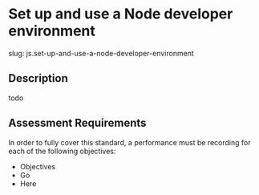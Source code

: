 
# Set up and use a Node developer environment

slug: js.set-up-and-use-a-node-developer-environment

## Description
todo

## Assessment Requirements
In order to fully cover this standard, a performance must be recording for each of the following objectives:

- Objectives
- Go
- Here

          